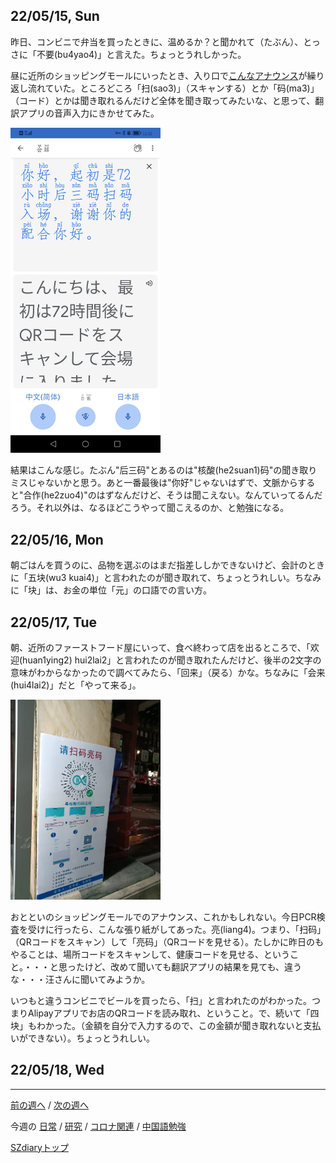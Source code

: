 ## 22/05/15, Sun

昨日、コンビニで弁当を買ったときに、温めるか？と聞かれて（たぶん）、とっさに「不要(bu4yao4)」と言えた。ちょっとうれしかった。

昼に近所のショッピングモールにいったとき、入り口で[こんなアナウンス](https://github.com/akita11/SZdiary/blob/main/diary/photo/2022-05-15_12.37.42.mp3)が繰り返し流れていた。ところどころ「扫(sao3)」（スキャンする）とか「码(ma3)」（コード）とかは聞き取れるんだけど全体を聞き取ってみたいな、と思って、翻訳アプリの音声入力にきかせてみた。

<img src="https://github.com/akita11/SZdiary/blob/main/diary/photo/2022-05-15_12.32.20.jpg" width="240px">

結果はこんな感じ。たぶん"后三码"とあるのは"核酸(he2suan1)码"の聞き取りミスじゃないかと思う。あと一番最後は"你好"じゃないはずで、文脈からすると"合作(he2zuo4)"のはずなんだけど、そうは聞こえない。なんていってるんだろう。それ以外は、なるほどこうやって聞こえるのか、と勉強になる。


## 22/05/16, Mon

朝ごはんを買うのに、品物を選ぶのはまだ指差ししかできないけど、会計のときに「五块(wu3 kuai4)」と言われたのが聞き取れて、ちょっとうれしい。ちなみに「块」は、お金の単位「元」の口語での言い方。


## 22/05/17, Tue

朝、近所のファーストフード屋にいって、食べ終わって店を出るところで、「欢迎(huan1ying2) hui2lai2」と言われたのが聞き取れたんだけど、後半の2文字の意味がわからなかったので調べてみたら、「回来」（戻る）かな。ちなみに「会来(hui4lai2)」だと「やって来る」。

<img src="https://github.com/akita11/SZdiary/blob/main/diary/photo/2022-05-17_20.39.07.jpg" width="240px">

おとといのショッピングモールでのアナウンス、これかもしれない。今日PCR検査を受けに行ったら、こんな張り紙がしてあった。亮(liang4)。つまり、「扫码」（QRコードをスキャン）して「亮码」（QRコードを見せる）。たしかに昨日のもやることは、場所コードをスキャンして、健康コードを見せる、ということ。・・・と思ったけど、改めて聞いても翻訳アプリの結果を見ても、違うな・・・汪さんに聞いてみようか。

いつもと違うコンビニでビールを買ったら、「扫」と言われたのがわかった。つまりAlipayアプリでお店のQRコードを読み取れ、ということ。で、続いて「四块」もわかった。（金額を自分で入力するので、この金額が聞き取れないと支払いができない）。ちょっとうれしい。


## 22/05/18, Wed

***

[前の週へ](2205-2.md) /
[次の週へ](2205-4.md)

今週の
[日常](../diary/2205-3.md) /
[研究](../research/2205-3.md) /
[コロナ関連](../covid19/2205-3.md) / 
[中国語勉強](../chinese/2205-3.md)

[SZdiaryトップ](../../README.md)

